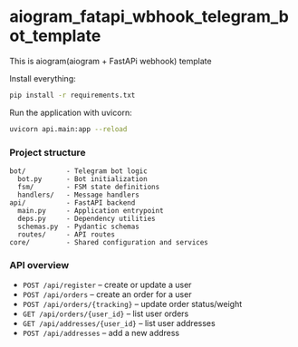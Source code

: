 # aiogram_fatapi_wbhook_telegram_bot_template
This is aiogram(aiogram + FastAPi webhook) template


Install everything:
```bash
pip install -r requirements.txt
```

Run the application with uvicorn:
```bash
uvicorn api.main:app --reload
```

### Project structure

```
bot/          - Telegram bot logic
  bot.py      - Bot initialization
  fsm/        - FSM state definitions
  handlers/   - Message handlers
api/          - FastAPI backend
  main.py     - Application entrypoint
  deps.py     - Dependency utilities
  schemas.py  - Pydantic schemas
  routes/     - API routes
core/         - Shared configuration and services
```

### API overview

- `POST /api/register` – create or update a user
- `POST /api/orders` – create an order for a user
- `POST /api/orders/{tracking}` – update order status/weight
- `GET /api/orders/{user_id}` – list user orders
- `GET /api/addresses/{user_id}` – list user addresses
- `POST /api/addresses` – add a new address

